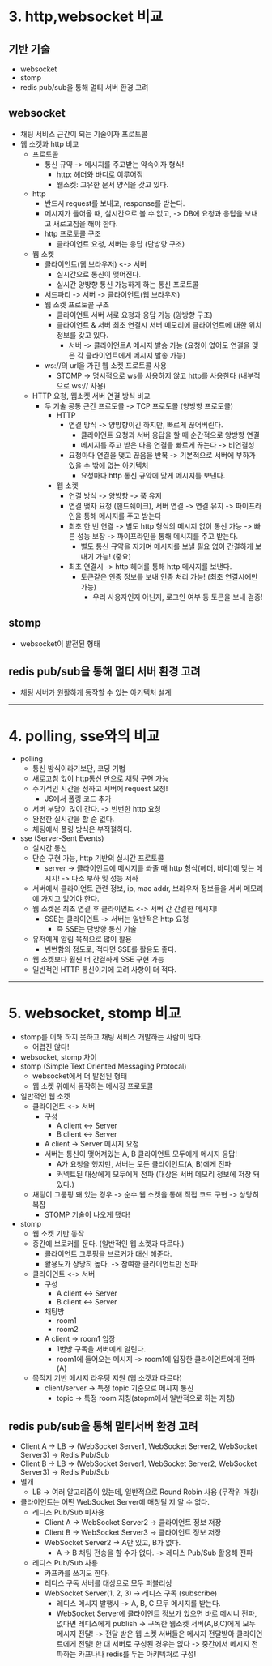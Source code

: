 # 3. http,websocket 비교

## 기반 기술
- websocket
- stomp
- redis pub/sub을 통해 멀티 서버 환경 고려


## websocket
- 채팅 서비스 근간이 되는 기술이자 프로토콜
- 웹 소켓과 http 비교
    - 프로토콜
        - 통신 규약 -> 메시지를 주고받는 약속이자 형식!
            - http: 헤더와 바디로 이루어짐
            - 웹소켓: 고유한 문서 양식을 갖고 있다.
    - http
        - 반드시 request를 보내고, response를 받는다.
        - 메시지가 들어올 때, 실시간으로 볼 수 없고, -> DB에 요청과 응답을 보내고 새로고침을 해야 한다.
        - http 프로토콜 구조
            - 클라이언트 요청, 서버는 응답 (단방향 구조)
    - 웹 소켓
        - 클라이언트(웹 브라우저) <-> 서버
            - 실시간으로 통신이 맺어진다.
            - 실시간 양방향 통신 가능하게 하는 통신 프로토콜
        - 서드파티 -> 서버 -> 클라이언트(웹 브라우저)
        - 웹 소켓 프로토콜 구조
            - 클라이언트 서버 서로 요청과 응답 가능 (양방향 구조)
            - 클라이언트 & 서버 최초 연결시 서버 메모리에 클라이언트에 대한 위치 정보를 갖고 있다.
                - 서버 -> 클라이언트A 메시지 발송 가능 (요청이 없어도 연결을 맺은 각 클라이언트에게 메시지 발송 가능)
        - ws://의 url을 가진 웹 소켓 프로토콜 사용
            - STOMP -> 명시적으로 ws를 사용하지 않고 http를 사용한다 (내부적으로 ws:// 사용)
    - HTTP 요청, 웹소켓 서버 연결 방식 비교
        - 두 기술 공통 근간 프로토콜 -> TCP 프로토콜 (양방향 프로토콜)
            - HTTP
                - 연결 방식 -> 양방향이긴 하지만, 빠르게 끊어버린다.
                    - 클라이언트 요청과 서버 응답을 할 때 순간적으로 양방향 연결
                    - 메시지를 주고 받은 다음 연결을 빠르게 끊는다 -> 비연결성
                - 요청마다 연결을 맺고 끊음을 반복 -> 기본적으로 서버에 부하가 있을 수 밖에 없는 아키텍처
                    - 요청마다 http 통신 규약에 맞게 메시지를 보낸다.
            - 웹 소켓
                - 연결 방식 -> 양방향 -> 쭉 유지
                - 연결 맺자 요청 (핸드쉐이크), 서버 연결 -> 연결 유지 -> 파이프라인을 통해 메시지를 주고 받는다
                - 최초 한 번 연결 -> 별도 http 형식의 메시지 없이 통신 가능 -> 빠른 성능 보장 -> 파이프라인을 통해 메시지를 주고 받는다.
                    - 별도 통신 규약을 지키며 메시지를 보낼 필요 없이 간결하게 보내기 가능! (중요)
                - 최초 연결시 -> http 헤더를 통해 http 메시지를 보낸다.
                    - 토큰같은 인증 정보를 보내 인증 처리 가능! (최초 연결시에만 가능)
                        - 우리 사용자인지 아닌지, 로그인 여부 등 토큰을 보내 검증!

## stomp
- websocket이 발전된 형태


## redis pub/sub을 통해 멀티 서버 환경 고려
- 채팅 서버가 원활하게 동작할 수 있는 아키텍처 설계

---

# 4. polling, sse와의 비교
- polling
  - 통신 방식이라기보단, 코딩 기법
  - 새로고침 없이 http통신 만으로 채팅 구현 가능 
  - 주기적인 시간을 정하고 서버에 request 요청!
    - JS에서 폴링 코드 추가
  - 서버 부담이 많이 간다. -> 빈번한 http 요청
  - 완전한 실시간을 할 순 없다.
  - 채팅에서 폴링 방식은 부적절하다.
- sse (Server-Sent Events)
  - 실시간 통신
  - 단순 구현 가능, http 기반의 실시간 프로토콜
    - server -> 클라이언트에 메시지를 쏴줄 때 http 형식(헤더, 바디)에 맞는 메시지! -> 다소 부하 및 성능 저하
  - 서버에서 클라이언트 관련 정보, ip, mac addr, 브라우저 정보들을 서버 메모리에 가지고 있어야 한다.
  - 웹 소켓은 최초 연결 후 클라이언트 <-> 서버 간 간결한 메시지! 
    - SSE는 클라이언트 -> 서버는 일반적은 http 요청
      - 즉 SSE는 단방향 통신 기술
  - 유저에게 알림 목적으로 많이 활용
    - 빈번함의 정도로, 적다면 SSE를 활용도 좋다.
  - 웹 소켓보다 훨씬 더 간결하게 SSE 구현 가능 
  - 일반적인 HTTP 통신이기에 고려 사항이 더 적다.

---

# 5. websocket, stomp 비교
- stomp를 이해 하지 못하고 채팅 서비스 개발하는 사람이 많다.
  - 어렵진 않다!
- websocket, stomp 차이
- stomp (Simple Text Oriented Messaging Protocal)
  - websocket에서 더 발전된 형태
  - 웹 소켓 위에서 동작하는 메시징 프로토콜
- 일반적인 웹 소켓
  - 클라이언트 <-> 서버
    - 구성
      - A client <-> Server
      - B client <-> Server
    - A client -> Server 메시지 요청
    - 서버는 통신이 맺어져있는 A, B 클라이언트 모두에게 메시지 응답!
      - A가 요청을 했지만, 서버는 모든 클라이언트(A, B)에게 전파
      - 커넥트된 대상에게 모두에게 전파 (대상은 서버 메모리 정보에 저장 돼 있다.)
  - 채팅이 그룹핑 돼 있는 경우 -> 순수 웹 소켓을 통해 직접 코드 구현 -> 상당히 복잡
    - STOMP 기술이 나오게 됐다!
- stomp
  - 웹 소켓 기반 동작
  - 중간에 브로커를 둔다. (일반적인 웹 소켓과 다르다.)
    - 클라이언트 그루핑을 브로커가 대신 해준다.
    - 활용도가 상당히 높다. -> 참여한 클라이언트만 전파! 
  - 클라이언트 <-> 서버
    - 구성
      - A client <-> Server
      - B client <-> Server
    - 채팅방
      - room1
      - room2
    - A client -> room1 입장
      - 1번방 구독을 서버에게 알린다.
      - room1에 들어오는 메시지 -> room1에 입장한 클라이언트에게 전파 (A)
  - 목적지 기반 메시지 라우팅 지원 (웹 소켓과 다르다)
    - client/server -> 특정 topic 기준으로 메시지 통신
      - topic -> 특정 room 지칭(stopm에서 일반적으로 하는 지칭)

## redis pub/sub을 통해 멀티서버 환경 고려
- Client A -> LB -> (WebSocket Server1, WebSocket Server2, WebSocket Server3) -> Redis Pub/Sub
- Client B -> LB -> (WebSocket Server1, WebSocket Server2, WebSocket Server3) -> Redis Pub/Sub
- 별개
  - LB -> 여러 알고리즘이 있는데, 일반적으로 Round Robin 사용 (무작위 매칭)
- 클라이언트는 어떤 WebSocket Server에 매칭될 지 알 수 없다.
  - 레디스 Pub/Sub 미사용
    - Client A -> WebSocket Server2 -> 클라이언트 정보 저장
    - Client B -> WebSocket Server3 -> 클라이언트 정보 저장
    - WebSocket Server2 -> A만 있고, B가 없다.
      - A -> B 채팅 전송을 할 수가 없다. -> 레디스 Pub/Sub 활용해 전파
  - 레디스 Pub/Sub 사용
    - 카프카를 쓰기도 한다.
    - 레디스 구독 서버를 대상으로 모두 퍼블리싱
    - WebSocket Server(1, 2, 3) -> 레디스 구독 (subscribe)
      - 레디스 메시지 발행시 -> A, B, C 모두 메시지를 받는다.
      - WebSocket Server에 클라이언트 정보가 있으면 바로 메시니 전파, 없다면 레디스에게 publish -> 구독한 웹소켓 서버(A,B,C)에게 모두 메시지 전달! -> 전달 받은 웹 소켓 서버들은 메시지 전달받아 클라이언트에게 전달! 
    한 대 서버로 구성된 경우는 없다 -> 중간에서 메시지 전파하는 카프나나 redis를 두는 아키텍처로 구성!